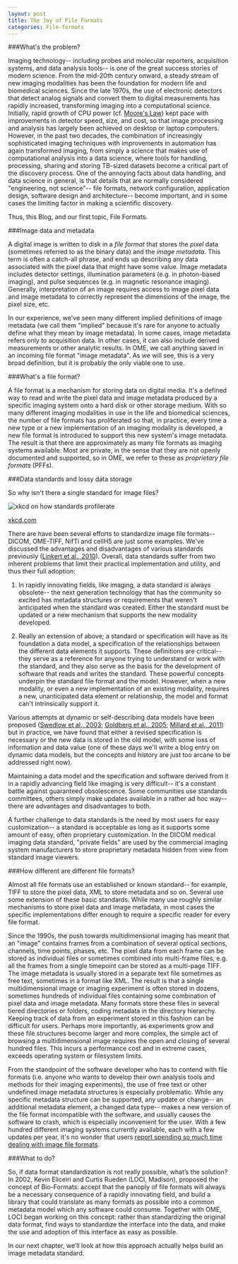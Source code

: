 ```yaml
---
layout: post
title: The Joy of File Formats
categories: File-formats
---
```


###What's the problem?

Imaging technology-- including probes and molecular reporters, acquisition
systems, and data analysis tools-- is one of the great success stories of
modern science. From the mid-20th century onward, a steady stream of new
imaging modalities has been the foundation for modern life and biomedical
sciences. Since the late 1970s, the use of electronic detectors that detect
analog signals and convert them to digital measurements has rapidly
increased, transforming imaging into a computational science. Initially, rapid
growth of CPU power (cf.
[Moore's Law](http://en.wikipedia.org/wiki/Moore%27s_law)) kept pace with
improvements in detector speed, size, and cost, so
that image processing and analysis has largely been achieved on desktop or
laptop computers. However, in the past two decades, the combination of
increasingly sophisticated imaging techniques with improvements in automation
has again transformed imaging, from simply a science that makes use of
computational analysis into a data science, where tools for handling,
processing, sharing and storing TB-sized datasets become a critical part of
the discovery process. One of the annoying facts about data handling, and data
science in general, is that details that are normally considered "engineering,
not science"-- file formats, network configuration, application design,
software design and architecture-- become important, and in some cases the
limiting factor in making a scientific discovery.

Thus, this Blog, and our first topic, File Formats.

###Image data and metadata

A digital image is written to disk in a *file format* that stores the *pixel*
data (sometimes referred to as the binary data) and the *image metadata*. This
term is often a catch-all phrase, and ends up describing any data associated
with the pixel data that might have some value. Image metadata includes
detector settings, illumination parameters (e.g. in photon-based imaging), and
pulse sequences (e.g. in magnetic resonance imaging). Generally,
interpretation of an image requires access to image pixel data and image
metadata to correctly represent the dimensions of the image, the pixel size,
etc.

In our experience, we've seen many different implied definitions of image
metadata (we call them "implied" because it's rare for anyone to actually
define what they mean by image metadata). In some cases, image metadata
refers only to acquisition data. In other cases, it can also include derived
measurements or other analytic results. In OME, we call anything saved in an
incoming file format "image metadata". As we will see, this is a very broad
definition, but it is probably the only viable one to use.

###What's a file format?

A file format is a mechanism for storing data on digital media. It's a defined
way to read and write the pixel data and image metadata produced by a specific
imaging system onto a hard disk or other storage medium. With so many
different imaging modalities in use in the life and biomedical sciences, the
number of file formats has proliferated so that, in practice, every time a new
type or a new implementation of an imaging modality is developed, a new file
format is introduced to support this new system's image metadata. The result
is that there are approximately as many file formats as imaging systems
available. Most are private, in the sense that they are not openly documented 
and supported, so in OME, we refer to these as *proprietary file formats*
(PFFs).

###Data standards and lossy data storage

So why isn't there a single standard for image files?

![xkcd on how standards profilerate](http://imgs.xkcd.com/comics/standards.png)

[xkcd.com](https://xkcd.com/license.html)

There are have been several efforts to standardize image file formats-- DICOM,
OME-TIFF, NifTi and cellH5 are just some examples.  We've discussed the
advantages and disadvantages of various standards previously
([Linkert et al., 2010](http://jcb.rupress.org/content/189/5/777.full)).
Overall, data standards suffer from two inherent problems that limit their
practical implementation and utility, and thus their full adoption:

1. In rapidly innovating fields, like imaging, a data standard is always
   obsolete-- the next generation technology that has the community so excited
   has metadata structures or requirements that weren't anticipated when the
   standard was created. Either the standard must be updated or a new
   mechanism that supports the new modality developed.

2. Really an extension of above; a standard or specification will have as its
   foundation a data model, a specification of the relationships between the
   different data elements it supports. These definitions are critical-- they
   serve as a reference for anyone trying to understand or work with the
   standard, and they also serve as the basis for the development of software
   that reads and writes the standard. These powerful concepts underpin the
   standard file format and the model. However, when a new modality, or even a
   new implementation of an existing modality, requires a new, unanticipated
   data element or relationship, the model and format can't intrinsically
   support it.

Various attempts at dynamic or self-describing data models have been proposed
([Swedlow et al., 2003](http://www.sciencemag.org/content/300/5616/100.long);
[Goldberg et al., 2005](http://genomebiology.com/content/6/5/R47);
[Millard et al.,
2011](http://www.nature.com/nmeth/journal/v8/n6/full/nmeth.1600.html)) but in
practice, we have found that either a revised specification is necessary or
the new data is stored in the old model, with some loss of information and
data value (one of these days we'll write a blog entry on dynamic data models,
but the concepts and history are just too arcane to be addressed right now).

Maintaining a data model and the specification and software derived from it in
a rapidly advancing field like imaging is very difficult-- it's a constant
battle against guaranteed obsolescence. Some communities use standards
committees, others simply make updates available in a rather ad hoc way--
there are advantages and disadvantages to both. 

A further challenge to data standards is the need by most users for easy
customization-- a standard is acceptable as long as it supports some amount of
easy, often proprietary customization. In the DICOM medical imaging data
standard, "private fields" are used by the commercial imaging system
manufacturers to store proprietary metadata hidden from view from standard
image viewers.

###How different are different file formats?

Almost all file formats use an established or known standard-- for example,
TIFF to store the pixel data, XML to store metadata and so on. Several use
some extension of these basic standards. While many use roughly similar
mechanisms to store pixel data and image metadata, in most cases the
specific implementations differ enough to require a specific reader for every
file format.

Since the 1990s, the push towards multidimensional imaging has meant that an
"image" contains frames from a combination of several optical sections,
channels, time points, phases, etc. The pixel data from each frame
can be stored as individual files or sometimes combined into multi-frame
files, e.g. all the frames from a single timepoint can be stored as a
multi-page TIFF.
The image metadata is usually stored in a separate text file sometimes as free
text, sometimes in a format like XML. The result is that a single
multidimensional image or imaging experiment is often stored in dozens,
sometimes hundreds of individual files containing some combination of pixel
data and image metadata. Many formats store these files in several tiered
directories or folders, coding metadata in the directory hierarchy. Keeping
track of data from an experiment stored in this fashion can be difficult for
users. Perhaps more importantly, as experiments grow and these file structures
become larger and more complex, the simple act of browsing a multidimensional
image requires the open and closing of several hundred files. This incurs a
performance cost and in extreme cases, exceeds operating system or filesystem
limits. 

From the standpoint of the software developer who has to contend with file
formats (i.e. anyone who wants to develop their own analysis tools and methods
for their imaging experiments), the use of free text or other undefined image
metadata structures is especially problematic. While any specific metadata
structure can be supported, any update or change-- an additional metadata
element, a changed data type-- makes a new version of the file format
incompatible with the software, and usually causes the software to crash,
which is especially inconvenient for the user. With a few hundred different
imaging systems currently available, each with a few updates per year, it's no
wonder that users [report spending so much time dealing with image file formats](http://www.eurobioimaging.eu/sites/default/files/D11.1%20State%20of%20the%20art%20and%20community%20requirements%20in%20Biomedical%20Image%20Analysis,%20Storage%20and%20Remote%20%20Access.pdf).

###What to do?

So, if data format standardization is not really possible, what’s the
solution? In 2002, Kevin Eliceiri and Curtis Rueden (LOCI, Madison), proposed
the concept of Bio-Formats: accept that the panoply of file formats will
always be a necessary consequence of a rapidly innovating field, and build a
library that could translate as many formats as possible into a common
metadata model which any software could consume. Together with OME, LOCI began
working on this concept: rather than standardizing the original data format,
find ways to standardize the interface into the data, and make the use and
adoption of this interface as easy as possible.

In our next chapter, we’ll look at how this approach actually helps build an
image metadata standard.

